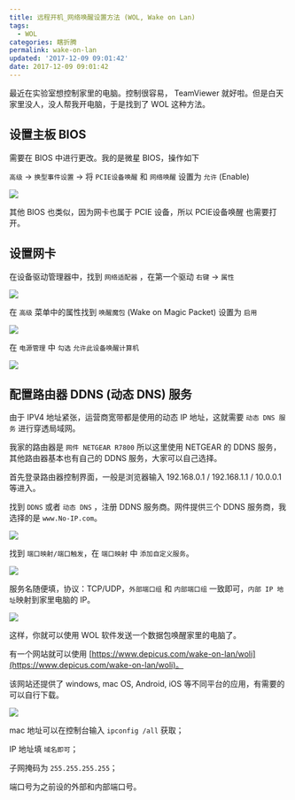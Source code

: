```yaml
---
title: 远程开机_网络唤醒设置方法 (WOL, Wake on Lan) 
tags:
  - WOL
categories: 瞎折腾
permalink: wake-on-lan
updated: '2017-12-09 09:01:42'
date: 2017-12-09 09:01:42
---
```


最近在实验室想控制家里的电脑。控制很容易， TeamViewer 就好啦。但是白天家里没人，没人帮我开电脑，于是找到了 WOL 这种方法。

<!--more-->




## 设置主板 BIOS

需要在 BIOS 中进行更改。我的是微星 BIOS，操作如下

`高级` -> `换型事件设置` -> 将 `PCIE设备唤醒` 和 `网络唤醒` 设置为 `允许` (Enable)

![](http://7xvx4s.com2.z0.glb.qiniucdn.com/17-12-09-007.jpg)

其他 BIOS 也类似，因为网卡也属于 PCIE 设备，所以 PCIE设备唤醒 也需要打开。


## 设置网卡

在设备驱动管理器中，找到 `网络适配器` ，在第一个驱动 `右键` -> `属性`

![](http://7xvx4s.com2.z0.glb.qiniucdn.com/17-12-09-001.png)

在 `高级` 菜单中的属性找到 `唤醒魔包` (Wake on Magic Packet) 设置为 `启用`

![](http://7xvx4s.com2.z0.glb.qiniucdn.com/17-12-09-002.png)

在 `电源管理` 中 `勾选` `允许此设备唤醒计算机`

![](http://7xvx4s.com2.z0.glb.qiniucdn.com/17-12-09-003.png)

## 配置路由器 DDNS (动态 DNS) 服务

由于 IPV4 地址紧张，运营商宽带都是使用的动态 IP 地址，这就需要 `动态 DNS 服务` 进行穿透局域网。

我家的路由器是 `网件 NETGEAR R7800` 所以这里使用 NETGEAR 的 DDNS 服务，其他路由器基本也有自己的 DDNS 服务，大家可以自己选择。

首先登录路由器控制界面，一般是浏览器输入 192.168.0.1 / 192.168.1.1 / 10.0.0.1 等进入。

找到 `DDNS`  或者 `动态 DNS` ，注册 DDNS 服务商。网件提供三个 DDNS 服务商，我选择的是 `www.No-IP.com`。

![](http://7xvx4s.com2.z0.glb.qiniucdn.com/17-12-09-004.png)

找到 `端口映射/端口触发`，在 `端口映射` 中 `添加自定义服务`。

![](http://7xvx4s.com2.z0.glb.qiniucdn.com/17-12-09-005.png)

服务名随便填，协议：TCP/UDP，`外部端口组` 和 `内部端口组` 一致即可，`内部 IP 地址`映射到家里电脑的 IP。

![](http://7xvx4s.com2.z0.glb.qiniucdn.com/17-12-09-010.png)

这样，你就可以使用 WOL 软件发送一个数据包唤醒家里的电脑了。

有一个网站就可以使用 [https://www.depicus.com/wake-on-lan/woli](https://www.depicus.com/wake-on-lan/woli)。

该网站还提供了 windows, mac OS, Android, iOS 等不同平台的应用，有需要的可以自行下载。

![](http://7xvx4s.com2.z0.glb.qiniucdn.com/17-12-09-006.png)

mac 地址可以在控制台输入 `ipconfig /all` 获取；

IP 地址填 `域名即可`；

子网掩码为 `255.255.255.255`；

端口号为之前设的外部和内部端口号。
